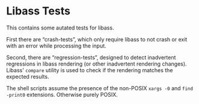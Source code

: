 # Libass Tests

This contains some autated tests for libass.

First there are “crash-tests”, which only require libass to not crash or exit 
with an error while processing the input.
  
Second, there are “regression-tests”, designed to detect inadvertent regressions 
in libass rendering (or other inadvertent rendering changes).
Libass' `compare` utility is used to check if the rendering matches the expected 
results.

The shell scripts assume the presence of the non-POSIX 
`xargs -0` and `find -print0` extensions. Otherwise purely POSIX.
